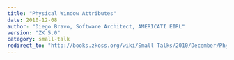 ```yaml
---
title: "Physical Window Attributes"
date: 2010-12-08
author: "Diego Bravo, Software Architect, AMERICATI EIRL"
version: "ZK 5.0"
category: small-talk
redirect_to: "http://books.zkoss.org/wiki/Small Talks/2010/December/Physical Window Attributes"
---
```

